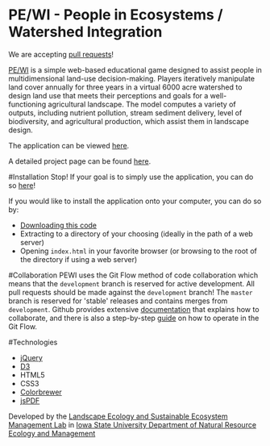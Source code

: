 PE/WI - People in Ecosystems / Watershed Integration
=======
We are accepting [pull requests](https://help.github.com/articles/using-pull-requests)!

[PE/WI](http://www.nrem.iastate.edu/landscape/content/PEWI) is a simple web-based educational game designed to assist people in multidimensional land-use decision-making. Players iteratively manipulate land cover annually for three years in a virtual 6000 acre watershed to design land use that meets their perceptions and goals for a well-functioning agricultural landscape. The model computes a variety of outputs, including nutrient pollution, stream sediment delivery, level of biodiversity, and agricultural production, which assist them in landscape design.

The application can be viewed [here](http://www.nrem.iastate.edu/pewi/app/).

A detailed project page can be found [here](http://www.nrem.iastate.edu/landscape/content/PEWI).

#Installation
Stop! If your goal is to simply use the application, you can do so [here](http://www.nrem.iastate.edu/pewi/app/)!

If you would like to install the application onto your computer, you can do so by:
* [Downloading this code](https://github.com/nrem/pewi/archive/master.zip)
* Extracting to a directory of your choosing (ideally in the path of a web server)
* Opening `index.html` in your favorite browser (or browsing to the root of the directory if using a web server)

#Collaboration
PEWI uses the Git Flow method of code collaboration which means that the `development` branch is reserved for active development. All pull requests should be made against the `development` branch! The `master` branch is reserved for 'stable' releases and contains merges from `development`. Github provides extensive [documentation](https://help.github.com/categories/collaborating/) that explains how to collaborate, and there is also a step-by-step [guide](https://guides.github.com/introduction/flow/) on how to operate in the Git Flow.

#Technologies
- [jQuery](http://jquery.com/)
- [D3](http://d3js.org/)
- HTML5
- CSS3
- [Colorbrewer](https://github.com/mbostock/d3/tree/master/lib/colorbrewer)
- [jsPDF](http://parall.ax/products/jspdf)

Developed by the [Landscape Ecology and Sustainable Ecosystem Management Lab](http://www.nrem.iastate.edu/landscape/) in [Iowa State University Department of Natural Resource Ecology and Management](http://www.nrem.iastate.edu)
